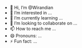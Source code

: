 - 👋 Hi, I’m @Wirandian
- 👀 I’m interested in ...
- 🌱 I’m currently learning ...
- 💞️ I’m looking to collaborate on ...
- 📫 How to reach me ...
- 😄 Pronouns: ...
- ⚡ Fun fact: ...

<!---
Wirandian/Wirandian is a ✨ special ✨ repository because its `README.md` (this file) appears on your GitHub profile.
You can click the Preview link to take a look at your changes.
--->
